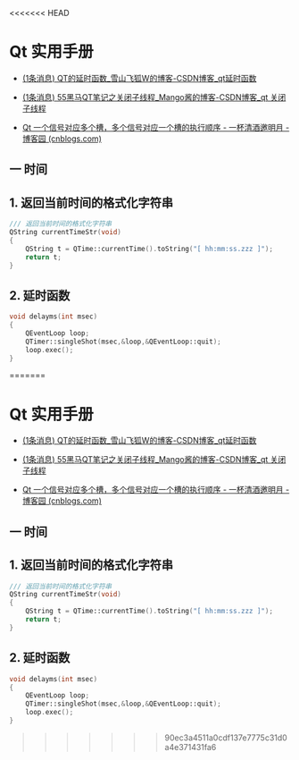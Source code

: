 <<<<<<< HEAD
# Qt 实用手册

- [(1条消息) QT的延时函数_雪山飞狐W的博客-CSDN博客_qt延时函数](https://blog.csdn.net/qq_41429220/article/details/96627952)

- [(1条消息) 55黑马QT笔记之关闭子线程_Mango酱的博客-CSDN博客_qt 关闭子线程](https://blog.csdn.net/weixin_44517656/article/details/107139552)

- [Qt 一个信号对应多个槽，多个信号对应一个槽的执行顺序 - 一杯清酒邀明月 - 博客园 (cnblogs.com)](https://www.cnblogs.com/ybqjymy/p/14636939.html#:~:text=Qt独创的信号槽,一对多或多对一。)

## 一 时间

## 1. 返回当前时间的格式化字符串

~~~c++
/// 返回当前时间的格式化字符串
QString currentTimeStr(void)
{
    QString t = QTime::currentTime().toString("[ hh:mm:ss.zzz ]");
    return t;
}
~~~

## 2. 延时函数

~~~c++
void delayms(int msec)
{
    QEventLoop loop;
    QTimer::singleShot(msec,&loop,&QEventLoop::quit);
    loop.exec();
}
~~~

=======
# Qt 实用手册

- [(1条消息) QT的延时函数_雪山飞狐W的博客-CSDN博客_qt延时函数](https://blog.csdn.net/qq_41429220/article/details/96627952)

- [(1条消息) 55黑马QT笔记之关闭子线程_Mango酱的博客-CSDN博客_qt 关闭子线程](https://blog.csdn.net/weixin_44517656/article/details/107139552)

- [Qt 一个信号对应多个槽，多个信号对应一个槽的执行顺序 - 一杯清酒邀明月 - 博客园 (cnblogs.com)](https://www.cnblogs.com/ybqjymy/p/14636939.html#:~:text=Qt独创的信号槽,一对多或多对一。)

## 一 时间

## 1. 返回当前时间的格式化字符串

~~~c++
/// 返回当前时间的格式化字符串
QString currentTimeStr(void)
{
    QString t = QTime::currentTime().toString("[ hh:mm:ss.zzz ]");
    return t;
}
~~~

## 2. 延时函数

~~~c++
void delayms(int msec)
{
    QEventLoop loop;
    QTimer::singleShot(msec,&loop,&QEventLoop::quit);
    loop.exec();
}
~~~

>>>>>>> 90ec3a4511a0cdf137e7775c31d0a4e371431fa6
